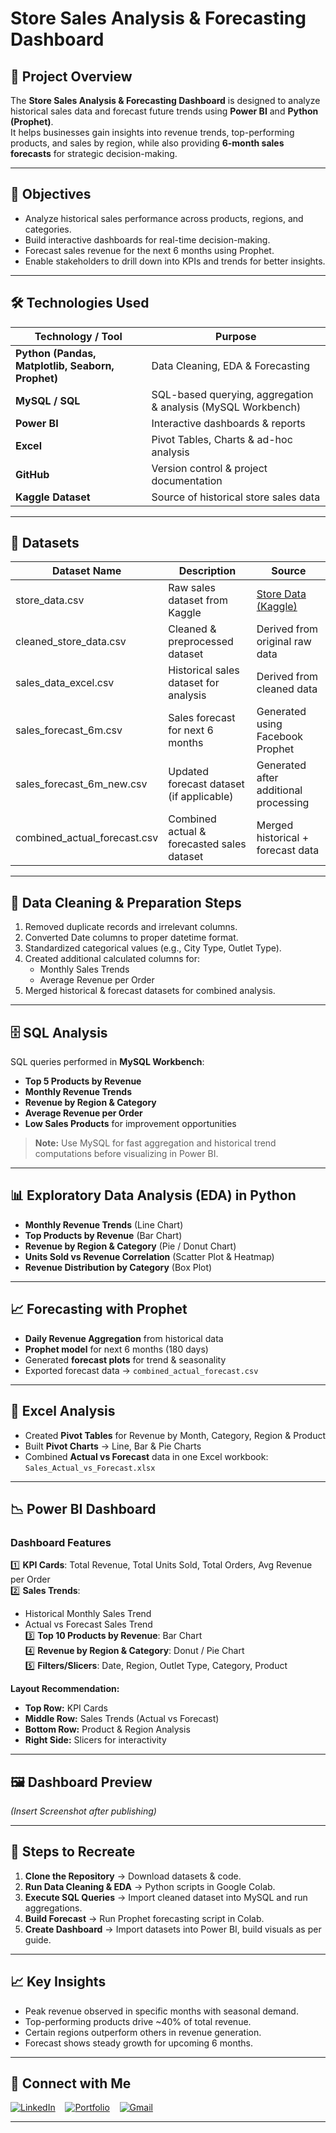 # Store Sales Analysis & Forecasting Dashboard  

## 📌 Project Overview  
The **Store Sales Analysis & Forecasting Dashboard** is designed to analyze historical sales data and forecast future trends using **Power BI** and **Python (Prophet)**.  
It helps businesses gain insights into revenue trends, top-performing products, and sales by region, while also providing **6-month sales forecasts** for strategic decision-making.  

---

## 🎯 Objectives  
- Analyze historical sales performance across products, regions, and categories.  
- Build interactive dashboards for real-time decision-making.  
- Forecast sales revenue for the next 6 months using Prophet.  
- Enable stakeholders to drill down into KPIs and trends for better insights.  

---

## 🛠️ Technologies Used  

| Technology / Tool        | Purpose                                  |
|---------------------------|------------------------------------------|
| **Python (Pandas, Matplotlib, Seaborn, Prophet)** | Data Cleaning, EDA & Forecasting |
| **MySQL / SQL**          | SQL-based querying, aggregation & analysis (MySQL Workbench) |
| **Power BI**              | Interactive dashboards & reports         |
| **Excel**                 | Pivot Tables, Charts & ad-hoc analysis   |
| **GitHub**                | Version control & project documentation  |
| **Kaggle Dataset**        | Source of historical store sales data    |

--- 

## 📂 Datasets  

| Dataset Name                  | Description                                | Source                                                                 |
|-------------------------------|--------------------------------------------|------------------------------------------------------------------------|
| store_data.csv                 | Raw sales dataset from Kaggle               | [Store Data (Kaggle)](https://www.kaggle.com/datasets/abuhumzakhan/store-data) |
| cleaned_store_data.csv         | Cleaned & preprocessed dataset              | Derived from original raw data                                          |
| sales_data_excel.csv           | Historical sales dataset for analysis      | Derived from cleaned data                                               |
| sales_forecast_6m.csv          | Sales forecast for next 6 months            | Generated using Facebook Prophet                                        |
| sales_forecast_6m_new.csv       | Updated forecast dataset (if applicable)   | Generated after additional processing                                   |
| combined_actual_forecast.csv   | Combined actual & forecasted sales dataset  | Merged historical + forecast data                                       |

---

## 🧹 Data Cleaning & Preparation Steps  
1. Removed duplicate records and irrelevant columns.  
2. Converted Date columns to proper datetime format.  
3. Standardized categorical values (e.g., City Type, Outlet Type).  
4. Created additional calculated columns for:  
   - Monthly Sales Trends  
   - Average Revenue per Order  
5. Merged historical & forecast datasets for combined analysis.  

---

## 🗄️ SQL Analysis  

SQL queries performed in **MySQL Workbench**:  
- **Top 5 Products by Revenue**  
- **Monthly Revenue Trends**  
- **Revenue by Region & Category**  
- **Average Revenue per Order**  
- **Low Sales Products** for improvement opportunities

> **Note:** Use MySQL for fast aggregation and historical trend computations before visualizing in Power BI.

---

## 📊 Exploratory Data Analysis (EDA) in Python  

- **Monthly Revenue Trends** (Line Chart)  
- **Top Products by Revenue** (Bar Chart)  
- **Revenue by Region & Category** (Pie / Donut Chart)  
- **Units Sold vs Revenue Correlation** (Scatter Plot & Heatmap)  
- **Revenue Distribution by Category** (Box Plot)  

---

## 📈 Forecasting with Prophet  

- **Daily Revenue Aggregation** from historical data  
- **Prophet model** for next 6 months (180 days)  
- Generated **forecast plots** for trend & seasonality  
- Exported forecast data → `combined_actual_forecast.csv`  

---

## 📑 Excel Analysis  

- Created **Pivot Tables** for Revenue by Month, Category, Region & Product  
- Built **Pivot Charts** → Line, Bar & Pie Charts  
- Combined **Actual vs Forecast** data in one Excel workbook: `Sales_Actual_vs_Forecast.xlsx`  

---

## 📉 Power BI Dashboard  

### **Dashboard Features**  
1️⃣ **KPI Cards**: Total Revenue, Total Units Sold, Total Orders, Avg Revenue per Order  
2️⃣ **Sales Trends**:  
   - Historical Monthly Sales Trend  
   - Actual vs Forecast Sales Trend  
3️⃣ **Top 10 Products by Revenue**: Bar Chart  
4️⃣ **Revenue by Region & Category**: Donut / Pie Chart  
5️⃣ **Filters/Slicers**: Date, Region, Outlet Type, Category, Product  

**Layout Recommendation:**  
- **Top Row:** KPI Cards  
- **Middle Row:** Sales Trends (Actual vs Forecast)  
- **Bottom Row:** Product & Region Analysis  
- **Right Side:** Slicers for interactivity  

---

## 🖼️ Dashboard Preview  
*(Insert Screenshot after publishing)*  

---

## 🚀 Steps to Recreate  

1. **Clone the Repository** → Download datasets & code.  
2. **Run Data Cleaning & EDA** → Python scripts in Google Colab.  
3. **Execute SQL Queries** → Import cleaned dataset into MySQL and run aggregations.  
4. **Build Forecast** → Run Prophet forecasting script in Colab.  
5. **Create Dashboard** → Import datasets into Power BI, build visuals as per guide.  

---

## 📈 Key Insights  

- Peak revenue observed in specific months with seasonal demand.  
- Top-performing products drive ~40% of total revenue.  
- Certain regions outperform others in revenue generation.  
- Forecast shows steady growth for upcoming 6 months.  

---

## 🔗 Connect with Me  

[![LinkedIn](https://img.shields.io/badge/LinkedIn-%230077B5?style=for-the-badge&logo=linkedin&logoColor=white)](https://www.linkedin.com/in/rohitjaiswalrj32/) &nbsp;&nbsp;
[![Portfolio](https://img.shields.io/badge/Portfolio-%23FF5733?style=for-the-badge&logo=googlesites&logoColor=white)](https://rohitjaiswalrj32.github.io/Portfolio/) &nbsp;&nbsp;
[![Gmail](https://img.shields.io/badge/Gmail-%23D14836?style=for-the-badge&logo=gmail&logoColor=white)](mailto:rohitjaiswalrj32@gmail.com)  

---
